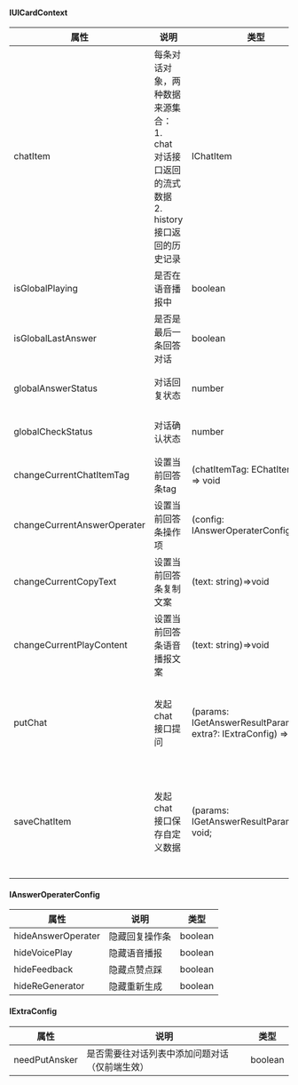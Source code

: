 #### IUICardContext

| 属性                        | 说明                                                         | 类型                                                         | 说明                                                         |
| --------------------------- | ------------------------------------------------------------ | ------------------------------------------------------------ | ------------------------------------------------------------ |
| chatItem                    | 每条对话对象，两种数据来源集合：<br />1. chat 对话接口返回的流式数据<br />2. history 接口返回的历史记录 | IChatItem                                                    | origin字段为原始数据<br />UI所需字段要跟后端/算法对齐        |
| isGlobalPlaying             | 是否在语音播报中                                             | boolean                                                      |                                                              |
| isGlobalLastAnswer          | 是否是最后一条回答对话                                       | boolean                                                      |                                                              |
| globalAnswerStatus          | 对话回复状态                                                 | number                                                       | 0：未提问状态<br />1：等待回复中<br />2：回复中              |
| globalCheckStatus           | 对话确认状态                                                 | number                                                       | 0：非确认状态<br />1：待确认状态<br />2：开启新会话状态      |
| changeCurrentChatItemTag    | 设置当前回答条tag                                            | (chatItemTag: EChatItemTag) => void                          |                                                              |
| changeCurrentAnswerOperater | 设置当前回答条操作项                                         | (config: IAnswerOperaterConfig)=>void                        |                                                              |
| changeCurrentCopyText       | 设置当前回答条复制文案                                       | (text: string)=>void                                         | 默认值：chatItem.chatContent                                 |
| changeCurrentPlayContent    | 设置当前回答条语音播报文案                                   | (text: string)=>void                                         | 默认值：chatItem.chatContent                                 |
| putChat                     | 发起 chat 接口提问                                           | (params: IGetAnswerResultParams, extra?: IExtraConfig) => void; | interface IGetAnswerResultParams extends Omit<IPutChatReq, 'microAppId'> { }<br />IPutChatReq参数详情可参考后端接口文档 |
| saveChatItem                | 发起 chat 接口保存自定义数据                                 | (params: IGetAnswerResultParams) => void;                    | interface IGetAnswerResultParams extends Omit<IPutChatReq, 'microAppId'> { }<br />IPutChatReq参数详情可参考后端接口文档<br />**注：涉及自定义字段内容需要跟APP端对齐** |

#### IAnswerOperaterConfig

| 属性               | 说明           | 类型    |
| ------------------ | -------------- | ------- |
| hideAnswerOperater | 隐藏回复操作条 | boolean |
| hideVoicePlay      | 隐藏语音播报   | boolean |
| hideFeedback       | 隐藏点赞点踩   | boolean |
| hideReGenerator    | 隐藏重新生成   | boolean |

#### IExtraConfig

| 属性          | 说明                                           | 类型    |
| ------------- | ---------------------------------------------- | ------- |
| needPutAnsker | 是否需要往对话列表中添加问题对话（仅前端生效） | boolean |

